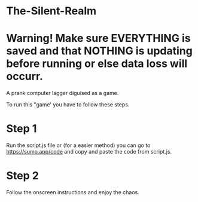 # The-Silent-Realm
# Warning! Make sure EVERYTHING is saved and that NOTHING is updating before running or else data loss will occurr.

A prank computer lagger diguised as a game.

To run this "game' you have to follow these steps.

# Step 1
Run the script.js file or (for a easier method) you can go to https://sumo.app/code and copy and paste the code from script.js.

# Step 2
Follow the onscreen instructions and enjoy the chaos.
